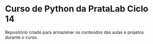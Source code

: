# Curso de Python da PrataLab Ciclo 14

Repositório criado para armazenar os conteúdos das aulas e projetos durante o curso.
